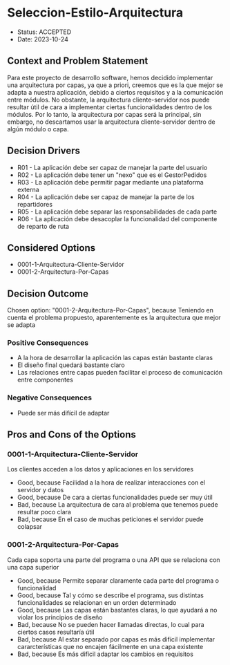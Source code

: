 # Seleccion-Estilo-Arquitectura

* Status: ACCEPTED
* Date: 2023-10-24

## Context and Problem Statement

Para este proyecto de desarrollo software, hemos decidido implementar una arquitectura por capas, ya que a priori, creemos que es la que mejor se adapta a nuestra aplicación,  debido a ciertos requisitos y a la comunicación entre módulos. No obstante, la arquitectura cliente-servidor nos puede resultar útil de cara a implementar ciertas funcionalidades dentro de los módulos. Por lo tanto, la arquitectura por capas será la principal, sin embargo, no descartamos usar la arquitectura cliente-servidor dentro de algún módulo o capa.

## Decision Drivers

* R01 - La aplicación debe ser capaz de manejar la parte del usuario
* R02 - La aplicación debe tener un "nexo" que es el GestorPedidos
* R03 - La aplicación debe permitir pagar mediante una plataforma externa
* R04 - La aplicación debe ser capaz de manejar la parte de los repartidores
* R05 - La aplicación debe separar las responsabilidades de cada parte
* R06 - La aplicación debe desacoplar la funcionalidad del componente de reparto de ruta

## Considered Options

* 0001-1-Arquitectura-Cliente-Servidor
* 0001-2-Arquitectura-Por-Capas

## Decision Outcome

Chosen option: "0001-2-Arquitectura-Por-Capas", because Teniendo en cuenta el problema propuesto, aparentemente es la arquitectura que mejor se adapta

### Positive Consequences

* A la hora de desarrollar la aplicación las capas están bastante claras
* El diseño final quedará bastante claro
* Las relaciones entre capas pueden facilitar el proceso de comunicación entre componentes

### Negative Consequences

* Puede ser más difícil de adaptar

## Pros and Cons of the Options

### 0001-1-Arquitectura-Cliente-Servidor

Los clientes acceden a los datos y aplicaciones en los servidores

* Good, because Facilidad a la hora de realizar interacciones con el servidor y datos
* Good, because De cara a ciertas funcionalidades puede ser muy útil
* Bad, because La arquitectura de cara al problema que tenemos puede resultar poco clara
* Bad, because En el caso de muchas peticiones el servidor puede colapsar

### 0001-2-Arquitectura-Por-Capas

Cada capa soporta una parte del programa o una API que se relaciona con una capa superior

* Good, because Permite separar claramente cada parte del programa o funcionalidad
* Good, because Tal y cómo se describe el programa, sus distintas funcionalidades se relacionan en un orden determinado
* Good, because Las capas están bastantes claras, lo que ayudará a no violar los principios de diseño
* Bad, because No se pueden hacer llamadas directas, lo cual para ciertos casos resultaría útil
* Bad, because Al estar separado por capas es más difícil implementar cararcterísticas que no encajen fácilmente en una capa existente
* Bad, because Es más difícil adaptar los cambios en requisitos

